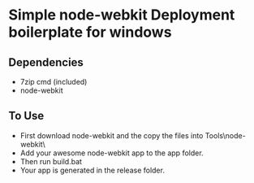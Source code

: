Simple node-webkit Deployment boilerplate for windows
==============

**Dependencies**
---------------
- 7zip cmd (included)
- node-webkit

**To Use**
----------
- First download node-webkit and the copy the files into Tools\node-webkit\
- Add your awesome node-webkit app to the app folder.
- Then run build.bat
- Your app is generated in the release folder.